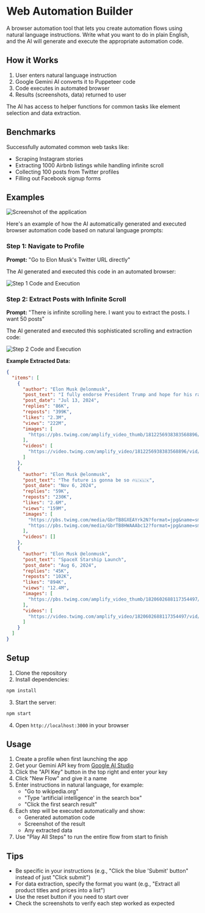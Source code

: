 
# Web Automation Builder

A browser automation tool that lets you create automation flows using natural language instructions. Write what you want to do in plain English, and the AI will generate and execute the appropriate automation code.

## How it Works

1. User enters natural language instruction
2. Google Gemini AI converts it to Puppeteer code
3. Code executes in automated browser
4. Results (screenshots, data) returned to user

The AI has access to helper functions for common tasks like element selection and data extraction.


## Benchmarks

Successfully automated common web tasks like:
- Scraping Instagram stories 
- Extracting 1000 Airbnb listings while handling infinite scroll
- Collecting 100 posts from Twitter profiles
- Filling out Facebook signup forms


## Examples

![Screenshot of the application](docs/images/screenshot.png)

Here's an example of how the AI automatically generated and executed browser automation code based on natural language prompts:

### Step 1: Navigate to Profile
**Prompt:** "Go to Elon Musk's Twitter URL directly"

The AI generated and executed this code in an automated browser:

![Step 1 Code and Execution](docs/images/step1.png)

### Step 2: Extract Posts with Infinite Scroll
**Prompt:** "There is infinite scrolling here. I want you to extract the posts. I want 50 posts"

The AI generated and executed this sophisticated scrolling and extraction code:

![Step 2 Code and Execution](docs/images/step2.png)

**Example Extracted Data:**
```json
{
  "items": [
    {
      "author": "Elon Musk @elonmusk",
      "post_text": "I fully endorse President Trump and hope for his rapid recovery",
      "post_date": "Jul 13, 2024",
      "replies": "86K",
      "reposts": "399K",
      "likes": "2.3M",
      "views": "222M",
      "images": [
        "https://pbs.twimg.com/amplify_video_thumb/1812256938383568896/img/_R5F6myzmRblxf_8.jpg"
      ],
      "videos": [
        "https://video.twimg.com/amplify_video/1812256938383568896/vid/avc1/1280x720/example.mp4"
      ]
    },
    {
      "author": "Elon Musk @elonmusk",
      "post_text": "The future is gonna be so 🔥🇺🇸🇺🇸",
      "post_date": "Nov 6, 2024",
      "replies": "59K",
      "reposts": "230K",
      "likes": "2.6M",
      "views": "159M",
      "images": [
        "https://pbs.twimg.com/media/GbrTB8GXEAYrk2N?format=jpg&name=small",
        "https://pbs.twimg.com/media/GbrTB8HWAAAbc12?format=jpg&name=small"
      ],
      "videos": []
    },
    {
      "author": "Elon Musk @elonmusk",
      "post_text": "SpaceX Starship Launch",
      "post_date": "Aug 6, 2024",
      "replies": "45K",
      "reposts": "102K",
      "likes": "894K",
      "views": "12.4M",
      "images": [
        "https://pbs.twimg.com/amplify_video_thumb/1820602688117354497/img/YZTX78aqXVB2dkG3.jpg"
      ],
      "videos": [
        "https://video.twimg.com/amplify_video/1820602688117354497/vid/avc1/1280x720/launch_video.mp4"
      ]
    }
  ]
}
```


## Setup

1. Clone the repository
2. Install dependencies:
```bash
npm install
```
3. Start the server:
```bash
npm start
```
4. Open `http://localhost:3000` in your browser

## Usage

1. Create a profile when first launching the app
2. Get your Gemini API key from [Google AI Studio](https://aistudio.google.com/app/apikey)
3. Click the "API Key" button in the top right and enter your key
4. Click "New Flow" and give it a name
5. Enter instructions in natural language, for example:
   - "Go to wikipedia.org"
   - "Type 'artificial intelligence' in the search box"
   - "Click the first search result"
6. Each step will be executed automatically and show:
   - Generated automation code
   - Screenshot of the result
   - Any extracted data
7. Use "Play All Steps" to run the entire flow from start to finish

## Tips

- Be specific in your instructions (e.g., "Click the blue 'Submit' button" instead of just "Click submit")
- For data extraction, specify the format you want (e.g., "Extract all product titles and prices into a list")
- Use the reset button if you need to start over
- Check the screenshots to verify each step worked as expected
